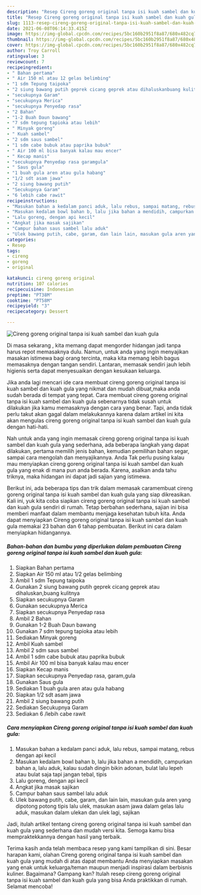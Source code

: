 ```yaml
---
description: "Resep Cireng goreng original tanpa isi kuah sambel dan kuah gula yang nikmat dan Mudah Dibuat"
title: "Resep Cireng goreng original tanpa isi kuah sambel dan kuah gula yang nikmat dan Mudah Dibuat"
slug: 1113-resep-cireng-goreng-original-tanpa-isi-kuah-sambel-dan-kuah-gula-yang-nikmat-dan-mudah-dibuat
date: 2021-06-08T06:14:33.415Z
image: https://img-global.cpcdn.com/recipes/5bc160b2951f8a87/680x482cq70/cireng-goreng-original-tanpa-isi-kuah-sambel-dan-kuah-gula-foto-resep-utama.jpg
thumbnail: https://img-global.cpcdn.com/recipes/5bc160b2951f8a87/680x482cq70/cireng-goreng-original-tanpa-isi-kuah-sambel-dan-kuah-gula-foto-resep-utama.jpg
cover: https://img-global.cpcdn.com/recipes/5bc160b2951f8a87/680x482cq70/cireng-goreng-original-tanpa-isi-kuah-sambel-dan-kuah-gula-foto-resep-utama.jpg
author: Troy Carroll
ratingvalue: 3
reviewcount: 7
recipeingredient:
- " Bahan pertama"
- " Air 150 ml atau 12 gelas belimbing"
- "1 sdm Tepung taipoka"
- "2 siung bawang putih geprek cicang geprek atau dihaluskanbuang kulitnya"
- "secukupnya Garam"
- "secukupnya Merica"
- "secukupnya Penyedap rasa"
- "2 Bahan"
- "1-2 Buah Daun bawang"
- "7 sdm tepung tapioka atau lebih"
- " Minyak goreng"
- " Kuah sambel"
- "2 sdm saus sambel"
- "1 sdm cabe bubuk atau paprika bubuk"
- " Air 100 ml bisa banyak kalau mau encer"
- " Kecap manis"
- "secukupnya Penyedap rasa garamgula"
- " Saus gula"
- "1 buah gula aren atau gula habang"
- "1/2 sdt asam jawa"
- "2 siung bawang putih"
- "Secukupnya Garam"
- "6 lebih cabe rawit"
recipeinstructions:
- "Masukan bahan a kedalam panci aduk, lalu rebus, sampai matang, rebus dengan api kecil"
- "Masukan kedalam bowl bahan b, lalu jika bahan a mendidih, campurkan bahan a, lalu aduk, kalau sudah dingin bikin adonan, bulat lalu lepeh atau bulat saja tapi jangan tebal, tipis"
- "Lalu goreng, dengan api kecil"
- "Angkat jika masak sajikan"
- "Campur bahan saus sambel lalu aduk"
- "Ulek bawang putih, cabe, garam, dan lain lain, masukan gula aren yang dipotong potong tipis lalu ulek, masukan asam jawa dalam gelas lalu aduk, masukan dalam ulekan dan ulek lagi, sajikan"
categories:
- Resep
tags:
- cireng
- goreng
- original

katakunci: cireng goreng original 
nutrition: 107 calories
recipecuisine: Indonesian
preptime: "PT38M"
cooktime: "PT58M"
recipeyield: "3"
recipecategory: Dessert

---
```



![Cireng goreng original tanpa isi kuah sambel dan kuah gula](https://img-global.cpcdn.com/recipes/5bc160b2951f8a87/680x482cq70/cireng-goreng-original-tanpa-isi-kuah-sambel-dan-kuah-gula-foto-resep-utama.jpg)

Di masa  sekarang , kita memang dapat mengorder hidangan jadi tanpa harus repot memasaknya dulu. Namun, untuk anda yang ingin menyajikan masakan istimewa bagi orang tercinta, maka kita memang lebih bagus memasaknya dengan tangan sendiri. Lantaran, memasak sendiri jauh lebih higienis serta dapat menyesuaikan dengan kesukaan keluarga.

Jika anda lagi mencari ide cara membuat cireng goreng original tanpa isi kuah sambel dan kuah gula yang nikmat dan mudah dibuat,maka anda sudah berada di tempat yang tepat. Cara membuat cireng goreng original tanpa isi kuah sambel dan kuah gula  sebenarnya tidak susah untuk dilakukan jika kamu memasaknya dengan cara yang benar. Tapi, anda tidak perlu takut akan gagal dalam melakukannya 
karena dalam artikel ini kita akan mengulas cireng goreng original tanpa isi kuah sambel dan kuah gula dengan hati-hati.  



Nah untuk anda yang ingin memasak cireng goreng original tanpa isi kuah sambel dan kuah gula yang sederhana, ada beberapa langkah yang dapat dilakukan, pertama memilih jenis bahan, kemudian pemilihan bahan segar, sampai cara mengolah dan menyajikannya. Anda Tak perlu pusing kalau mau menyiapkan cireng goreng original tanpa isi kuah sambel dan kuah gula yang enak di mana pun anda berada. Karena, asalkan anda  tahu triknya, maka hidangan ini dapat jadi sajian yang istimewa.

Berikut ini, ada beberapa tips dan trik dalam memasak caramembuat cireng goreng original tanpa isi kuah sambel dan kuah gula yang siap dikreasikan. Kali ini, yuk kita coba siapkan cireng goreng original tanpa isi kuah sambel dan kuah gula sendiri di rumah. Tetap berbahan sederhana, sajian ini bisa memberi manfaat dalam membantu menjaga kesehatan tubuh kita. Anda dapat menyiapkan Cireng goreng original tanpa isi kuah sambel dan kuah gula memakai 23 bahan dan 6 tahap pembuatan. Berikut ini cara dalam menyiapkan hidangannya.

<!--inarticleads1-->

##### Bahan-bahan dan bumbu yang diperlukan dalam pembuatan Cireng goreng original tanpa isi kuah sambel dan kuah gula:

1. Siapkan  Bahan pertama
1. Siapkan  Air 150 ml atau 1/2 gelas belimbing
1. Ambil 1 sdm Tepung taipoka
1. Gunakan 2 siung bawang putih geprek cicang geprek atau dihaluskan,buang kulitnya
1. Siapkan secukupnya Garam
1. Gunakan secukupnya Merica
1. Siapkan secukupnya Penyedap rasa
1. Ambil 2 Bahan
1. Gunakan 1-2 Buah Daun bawang
1. Gunakan 7 sdm tepung tapioka atau lebih
1. Sediakan  Minyak goreng
1. Ambil  Kuah sambel
1. Ambil 2 sdm saus sambel
1. Ambil 1 sdm cabe bubuk atau paprika bubuk
1. Ambil  Air 100 ml bisa banyak kalau mau encer
1. Siapkan  Kecap manis
1. Siapkan secukupnya Penyedap rasa, garam,gula
1. Gunakan  Saus gula
1. Sediakan 1 buah gula aren atau gula habang
1. Siapkan 1/2 sdt asam jawa
1. Ambil 2 siung bawang putih
1. Sediakan Secukupnya Garam
1. Sediakan 6 /lebih cabe rawit




<!--inarticleads2-->

##### Cara menyiapkan Cireng goreng original tanpa isi kuah sambel dan kuah gula:

1. Masukan bahan a kedalam panci aduk, lalu rebus, sampai matang, rebus dengan api kecil
1. Masukan kedalam bowl bahan b, lalu jika bahan a mendidih, campurkan bahan a, lalu aduk, kalau sudah dingin bikin adonan, bulat lalu lepeh atau bulat saja tapi jangan tebal, tipis
1. Lalu goreng, dengan api kecil
1. Angkat jika masak sajikan
1. Campur bahan saus sambel lalu aduk
1. Ulek bawang putih, cabe, garam, dan lain lain, masukan gula aren yang dipotong potong tipis lalu ulek, masukan asam jawa dalam gelas lalu aduk, masukan dalam ulekan dan ulek lagi, sajikan




Jadi, itulah artikel tentang  cireng goreng original tanpa isi kuah sambel dan kuah gula  yang sederhana dan mudah versi kita. Semoga kamu bisa mempraktekkannya dengan hasil yang terbaik. 

Terima kasih anda telah membaca resep yang kami tampilkan di sini. Besar harapan kami, olahan  Cireng goreng original tanpa isi kuah sambel dan kuah gula yang mudah di atas dapat membantu Anda menyiapkan masakan yang enak untuk keluarga/teman maupun menjadi inspirasi dalam berbisnis kuliner. Bagaimana? Gampang kan? Itulah resep cireng goreng original tanpa isi kuah sambel dan kuah gula yang bisa Anda praktikkan di rumah. Selamat mencoba!

